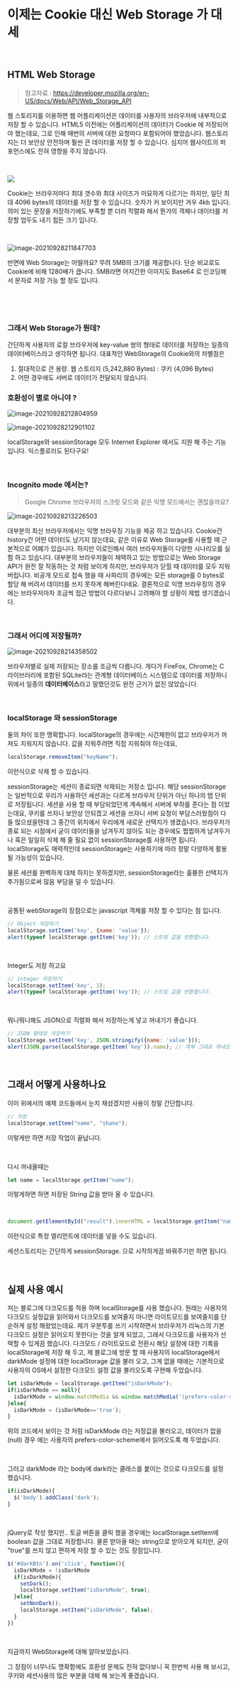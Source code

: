 # 이제는 Cookie 대신 Web Storage 가 대세

​		

## HTML Web Storage

> 참고자료 : https://developer.mozilla.org/en-US/docs/Web/API/Web_Storage_API

웹 스토리지를 이용하면 웹 어플리케이션은 데이터를 사용자의 브라우저에 내부적으로 저장 할 수 있습니다. HTML5 이전에는 어플리케이션의 데이터가 Cookie 에 저장되어야 했는데요, 그로 인해 매번의 서버에 대한 요청마다 포함되어야 했었습니다. 웹스토리지는 더 보안상 안전하며 훨씬 큰 데이터를 저장 할 수 있습니다. 심지어 웹사이트의 퍼포먼스에도 전혀 영향을 주지 않습니다.

​	

![](https://raw.githubusercontent.com/Shane-Park/markdownBlog/master/frontend/javascript/webstorage.assets/image-20210928211338759.png)

Cookie는 브라우저마다 최대 갯수와 최대 사이즈가 미묘하게 다르기는 하지만, 일단 최대 4096 bytes의 데이터를 저장 할 수 있습니다. 숫자가 커 보이지만 겨우 4kb 입니다. 의미 있는 문장을 저장하기에도 부족할 뿐 더러 직렬화 해서 뭔가의 객체나 데이터를 저장할 엄두도 내기 힘든 크기 입니다.

​		

![image-20210928211847703](https://raw.githubusercontent.com/Shane-Park/markdownBlog/master/frontend/javascript/webstorage.assets/image-20210928211847703.png)

반면에 Web Storage는 어떨까요? 무려 5MB의 크기를 제공합니다. 단순 비교로도 Cookie에 비해 1280배가 큽니다. 5MB라면 어지간한 이미지도 Base64 로 인코딩해서 문자로 저장 가능 할 정도 입니다.

​		

​	

### 그래서 Web Storage가 뭔데?

간단하게 사용자의 로컬 브라우저에 key-value 쌍의 형태로 데이터를 저장하는 일종의 데이터베이스라고 생각하면 됩니다. 대표적인 WebStorage의 Cookie와의 차별점은 

1. 절대적으로 큰 용량. 웹 스토리지 (5,242,880 Bytes) : 쿠키 (4,096 Bytes)
2. 어떤 경우에도 서버로 데이터가 전달되지 않습니다.



### 호환성이 별로 아니야 ?

![image-20210928212804959](https://raw.githubusercontent.com/Shane-Park/markdownBlog/master/frontend/javascript/webstorage.assets/image-20210928212804959.png)

![image-20210928212901102](https://raw.githubusercontent.com/Shane-Park/markdownBlog/master/frontend/javascript/webstorage.assets/image-20210928212901102.png)

localStorage와 sessionStorage 모두 Internet Explorer 에서도 지원 해 주는 기능 입니다. 익스플로러도 된다구요!

​	

### Incognito mode 에서는? 

>  Google Chrome 브라우저의 스크릿 모드와 같은 익명 모드에서는 괜찮을까요?

![image-20210928213226503](https://raw.githubusercontent.com/Shane-Park/markdownBlog/master/frontend/javascript/webstorage.assets/image-20210928213226503.png)

대부분의 최신 브라우저에서는 익명 브라우징 기능을 제공 하고 있습니다. Cookie건 history건 어떤 데이터도 남기지 않는데요, 같은 이유로 Web Storage를 사용할 때 근본적으로 어폐가 있습니다. 하지만 이로인해서 여러 브라우저들이 다양한 시나리오를 실험 하고 있습니다. 대부분의 브라우저들이 채택하고 있는 방법으로는 Web Storage API가 완전 잘 작동하는 것 처럼 보이게 하지만, 브라우저가 닫힐 때 데이터를 모두 지워 버립니다. 비공개 모드로 접속 했을 때 사파리의 경우에는 모든 storage를 0 bytes로 할당 해 버려서 데이터를 쓰지 못하게 해버린다네요. 결론적으로 익명 브라우징의 경우에는 브라우저마자 조금씩 접근 방법이 다르다보니 고려해야 할 상황이 제법 생기겠습니다.

​	

### 그래서 어디에 저장될까?

![image-20210928214358502](https://raw.githubusercontent.com/Shane-Park/markdownBlog/master/frontend/javascript/webstorage.assets/image-20210928214358502.png)

브라우저별로 실제 저장되는 장소를 조금씩 다릅니다. 게다가 FireFox, Chrome는 C 라이브러리에 포함된 SQLite라는 관계형 데이터베이스 시스템으로 데이터를 저장하니 위에서 일종의 **데이터베이스**라고 말했던것도 완전 근거가 없진 않았습니다.

​		

### localStorage 와 sessionStorage

둘의 차이 또한 명확합니다. localStorage의 경우에는 시간제한이 없고 브라우저가 꺼져도 지워지지 않습니다. 값을 지워주려면 직접 지워줘야 하는데요, 

```javascript
localStorage.removeItem("keyName");
```

이런식으로 삭제 할 수 있습니다.

sessionStorage는 세션이 종료되면 삭제되는 저장소 입니다. 해당 sessionStorage는 일반적으로 우리가 사용하던 세션과는 다르게 브라우저 단위가 아닌 하나의 탭 단위로 저장됩니다. 세션을 사용 할 때 부담되었던게 계속해서 서버에 부하를 준다는 점 이었는데요, 쿠키를 쓰자니 보안상 안되겠고 세션을 쓰자니 서버 요청이 부담스러웠점이 다들 많으셨을텐데 그 중간의 위치에서 우리에게 새로운 선택지가 생겼습니다. 브라우저가 종료 되는 시점에서 굳이 데이터들을 남겨두지 않아도 되는 경우에도 찝찝하게 남겨두거나 혹은 일일히 삭제 해 줄 필요 없이 sessionStorage를 사용하면 됩니다. localStorage도 매력적인데 sessionStorage는 사용하기에 따라 정말 다양하게 활용 될 가능성이 있습니다.

물론 세션를 완벽하게 대체 하지는 못하겠지만, sessionStorage라는 훌륭한 선택지가 추가됨으로써 많음 부담을 덜 수 있습니다.

​		

공통된  webStorage의 장점으로는 javascript 객체를 저장 할 수 있다는 점 입니다.

```javascript
// Object 저장하기
localStorage.setItem('key', {name: 'value'});
alert(typeof localStorage.getItem('key')); // 스트링 값을 반환합니다.

```

​	

Integer도 저장 하고요

```javascript
// integer 저장하기
localStorage.setItem('key', 1);
alert(typeof localStorage.getItem('key')); // 스트링 값을 반환합니다.

```

​	

뭐니뭐니해도 JSON으로 직렬화 해서 저장하는게 넣고 꺼내기가 좋습니다.

```javascript
// JSON 형태로 저장하기
localStorage.setItem('key', JSON.stringify({name: 'value'}));
alert(JSON.parse(localStorage.getItem('key')).name); // 객체 그대로 꺼내오기

```

​	

## 그래서 어떻게 사용하나요

이미 위에서의 예제 코드들에서 눈치 채셨겠지만 사용이 정말 간단합니다.	

```javascript
// 저장
localStorage.setItem("name", "shane");

```

이렇게만 하면 저장 작업이 끝납니다.

​	

다시 꺼내올때는

```javascript
let name = localStorage.getItem("name");
```

이렇게하면 하면 저장된 String 값을 받아 올 수 있습니다.

​	

```javascript
document.getElementById("result").innerHTML = localStorage.getItem("name");
```

이런식으로 특정 엘리먼트에 데이터를 넣을 수도 있습니다.

세션스토리지는 간단하게 sessionStorage. 으로 시작하게끔 바꿔주기만 하면 됩니다.

​	

## 실제 사용 예시

저는 블로그에 다크모드를 적용 하며 localStorage를 사용 했습니다. 원래는 사용자의 다크모드 설정값을 읽어와서 다크모드를 보여줄지 아니면 라이트모드를 보여줄지를 단순하게 설정 해왔었는데요. 제가 우분투를 쓰기 시작하면서 브라우저가 리눅스의 기본 다크모드 설정은 읽어오지 못한다는 것을 알게 되었고, 그래서 다크모드를 사용자가 선택할 수 있게끔 했습니다. 다크모드 / 라이트모드로 전환시 해당 설정에 대한 기록을 localStorage에 저장 해 두고, 제 블로그에 방문 할 때 사용자의 localStorage에서 darkMode 설정에 대한 localStorage 값을 불러 오고, 그게 없을 때에는 기본적으로 사용자의 OS에서 설정한 다크모드 설정 값을 불러오도록 구현해 두었습니다. 

```javascript
let isDarkMode = localStorage.getItem("isDarkMode");
if(isDarkMode == null){
  isDarkMode = window.matchMedia && window.matchMedia('(prefers-color-scheme: dark)').matches;
}else{
  isDarkMode = (isDarkMode=='true');
}			

```

위의 코드에서 보이는 것 처럼  isDarkMode 라는 저장값을 불러오고, 데이터가 없을 (null) 경우 에는 사용자의 prefers-color-scheme에서 읽어오도록 해 두었습니다.

​	

그러고 darkMode 라는 body에 dark라는 클래스를 붙이는 것으로 다크모드를 설정 했습니다.

```javascript
if(isDarkMode){
  $('body').addClass('dark');
}

```

​	

jQuery로 작성 했지만.. 토글 버튼을 클릭 했을 경우에는 localStorage.setItem에 boolean 값을 그대로 저장합니다. 물론 받아올 때는 string으로 받아오게 되지만, 굳이 "true"를 쓰지 않고 편하게 저장 할 수 있는 것도 장점입니다.

```javascript
$('#darkBtn').on('click', function(){
  isDarkMode = !isDarkMode
  if(isDarkMode){
    setDark();	
    localStorage.setItem("isDarkMode", true);
  }else{
    setNonDark();
    localStorage.setItem("isDarkMode", false);
  }
})		
```

​	

지금까지 WebStorage에 대해 알아보았습니다.

그 장점이 너무나도 명확함에도 호환성 문제도 전혀 없다보니 꼭 한번씩 사용 해 보시고, 쿠키와 세션사용의 많은 부분을 대체 해 보는게 좋겠습니다.



​	

